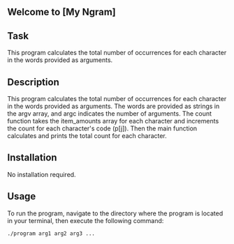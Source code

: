 ## Welcome to [My Ngram]

## Task

This program calculates the total number of occurrences for each character in the words provided as arguments.

## Description

This program calculates the total number of occurrences for each character in the words provided as arguments. The words are provided as strings in the argv array, and argc indicates the number of arguments. The count function takes the item_amounts array for each character and increments the count for each character's code (p[j]). Then the main function calculates and prints the total count for each character.

## Installation

No installation required.

## Usage

To run the program, navigate to the directory where the program is located in your terminal, then execute the following command:

```bash
./program arg1 arg2 arg3 ...